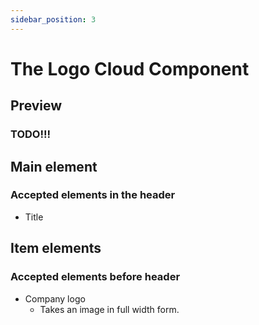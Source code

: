 ```yaml
---
sidebar_position: 3
---
```


# The Logo Cloud Component

## Preview

### TODO!!!

## Main element

### Accepted elements in the header

- Title

## Item elements

### Accepted elements before header

- Company logo
  - Takes an image in full width form.